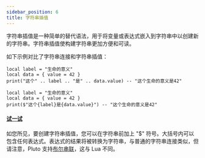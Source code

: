 ```yaml
---
sidebar_position: 6
title: 字符串插值
---
```

字符串插值是一种简单的替代语法，用于将变量或表达式嵌入到字符串中以创建新的字符串。字符串插值使构建字符串更加方便和可读。

如下示例对比了字符串连接和字符串插值：

```pluto title="字符串连接"
local label = "生命的意义"
local data = { value = 42 }
print("这个" .. label .. "是" .. data.value) -- "这个生命的意义是42"
```

```pluto title="字符串插值"
local label = "生命的意义"
local data = { value = 42 }
print($"这个{label}是{data.value}") -- "这个生命的意义是42"
```
#### [试一试](https://webshell.dev/#code=local%20label%20%3D%20%22meaning%20of%20life%22%0D%0Alocal%20data%20%3D%20%7B%20value%20%3D%2042%20%7D%0D%0Aprint(%24%22The%20%7Blabel%7D%20is%20%7Bdata.value%7D%22)%20--%20%22The%20meaning%20of%20life%20is%2042%22&ext=pluto&run=pluto)

如您所见，要创建字符串插值，您可以在字符串前加上 "$" 符号。大括号内可以包含任何表达式。表达式的结果将被转换为字符串，与普通的字符串连接类似，但请注意，Pluto 支持[布尔串联](../QoL%20Improvements/Boolean%20Concatenation)，这与 Lua 不同。